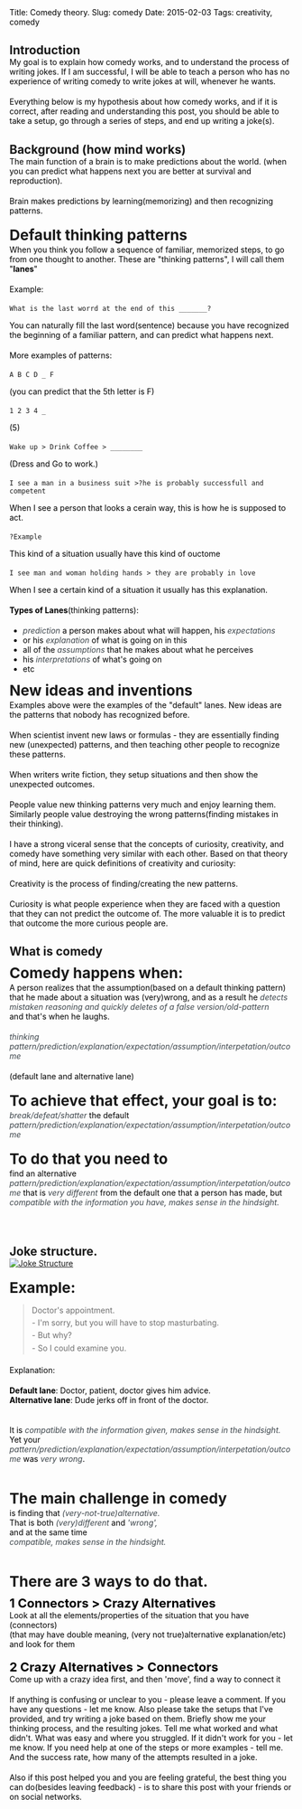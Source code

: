 Title: Comedy theory.
Slug: comedy
Date: 2015-02-03
Tags: creativity, comedy

## Introduction

My goal is to explain how comedy works, and to understand the process of writing jokes.
If I am successful, I will be able to teach a person who has no experience of writing comedy to write jokes at will, whenever he wants.

Everything below is my hypothesis about how comedy works, and if it is correct, after reading and understanding this post, you should be able to take a setup, go through a series of steps, and end up writing a joke(s).


## Background (how mind works)

The main function of a brain is to make predictions about the world.
(when you can predict what happens next you are better at survival and reproduction).

Brain makes predictions by learning(memorizing) and then recognizing patterns.

### Default thinking patterns

When you think you follow a sequence of familiar, memorized steps, to go from one thought to another.
These are "thinking patterns", I will call them "**lanes**"

Example:  

	What is the last worrd at the end of this _______?

You can naturally fill the last word(sentence) because you have recognized the beginning of a familiar pattern, and can predict what happens next.

More examples of patterns:

	A B C D _ F
(you can predict that the 5th letter is F)

	1 2 3 4 _
(5)

	Wake up > Drink Coffee > ________
(Dress and Go to work.)

<!-- More complex, high-level ones: -->

	I see a man in a business suit >?he is probably successfull and competent
When I see a person that looks a cerain way, this is how he is supposed to act.

	?Example
This kind of a situation usually have this kind of ouctome

	I see man and woman holding hands > they are probably in love
When I see a certain kind of a situation it usually has this explanation.

**Types of Lanes**(thinking patterns):  

- *prediction* a person makes about what will happen, his *expectations*
- or his *explanation* of what is going on in this
- all of the *assumptions* that he makes about what he perceives
- his *interpretations* of what's going on
- etc

### New ideas and inventions

Examples above were the examples of the "default" lanes.
New ideas are the patterns that nobody has recognized before.

When scientist invent new laws or formulas - they are essentially finding new (unexpected) patterns, and then teaching other people to recognize these patterns.

When writers write fiction, they setup situations and then show the unexpected outcomes.

People value new thinking patterns very much and enjoy learning them<!-- (especially when they are valuable) -->. Similarly people value destroying the wrong patterns(finding mistakes in their thinking).

I have a strong viceral sense that the concepts of curiosity, creativity, and comedy have something very similar with each other. Based on that theory of mind, here are quick definitions of creativity and curiosity:

Creativity is the process of finding/creating the new patterns.

Curiosity is what people experience when they are faced with a question that they can not predict the outcome of. The more valuable it is to predict that outcome the more curious people are.
	
## What is comedy

### Comedy happens when:  
A person realizes that the assumption(based on a default thinking pattern) <!-- *(that he was not aware of?)*   --> that he made about a situation was (very)wrong, and as a result he *detects mistaken reasoning and quickly deletes of a false version/old-pattern*  
and that's when he laughs.  



*thinking pattern/prediction/explanation/expectation/assumption/interpetation/outcome*

(default lane and alternative lane)

### To achieve that effect, your goal is to:
*break/defeat/shatter* the default  
*pattern/prediction/explanation/expectation/assumption/interpetation/outcome*

### To do that you need to
find an alternative *pattern/prediction/explanation/expectation/assumption/interpetation/outcome*
that is *very different* from the default one that a person has made,
but *compatible with the information you have, makes sense in the hindsight.*

<br/>

## Joke structure.
[![Joke Structure](/images/joke-structure.png)](/images/deep-learning/deep-learning-roadmap.png)


### **Example:**

>	Doctor's appointment.  
	- I'm sorry, but you will have to stop masturbating.  
	- But why?  
	- So I could examine you.  

Explanation:

**Default lane**: Doctor, patient, doctor gives him advice.  
**Alternative lane**: Dude jerks off in front of the doctor.

<br/>

It is *compatible with the information given, makes sense in the hindsight.* Yet your
*pattern/prediction/explanation/expectation/assumption/interpetation/outcome*
was *very wrong*.

<br/>



### The main challenge in comedy
is finding that *(very-not-true)alternative.*  
That is both *(very)different* and *'wrong',*  
and at the same time  
*compatible, makes sense in the hindsight.*

<br/>

### There are 3 ways to do that.

#### 1 Connectors > Crazy Alternatives
Look at all the elements/properties of the situation that you have  
(connectors)  
(that may have double meaning, (very not true)alternative explanation/etc)  
and look for them  

#### 2 Crazy Alternatives > Connectors
Come up with a crazy idea first, and then 'move', find a way to connect it  





<!-- #### 3 Misdirection -->
<!-- //You can use misdirection   -->


<!-- Example of writing a joke -->

<!-- 5 Setups, take a person through steps of writing a joke -->

<!-- Link to a post about writing setups. Comedy is a quality, 2 characters in a situation, fiction is a source, etc. -->

<!-- Theory of comedy. Prediction: J should be able to write a joke based on these setups. -->


<!-- Request -->
If anything is confusing or unclear to you - please leave a comment.
If you have any questions - let me know.
Also please take the setups that I've provided, and try writing a joke based on them.
Briefly show me your thinking process, and the resulting jokes.
Tell me what worked and what didn't. What was easy and where you struggled.
If it didn't work for you - let me know.
If you need help at one of the steps or more examples - tell me.
And the success rate, how many of the attempts resulted in a joke.

Also if this post helped you and you are feeling grateful, the best thing you can do(besides leaving feedback) - is to share this post with your friends or on social networks.

<!-- Disclaimer -->
<!-- Because everything above is just hypothesis, some or all of the ideas may be inaccurate and wrong, and are up to refinement/improvement.-->

<!-- Credit: -->
<!-- Credit to a lot of these ideas goes to Jeff Hawkins, Greg Dean and Edward De-Bono -->

<br/>


<style>
p, li {
  color: black;
}

em {
  color: #3D454B;
}

h2 {
    margin-bottom: 0;
}
h3 {
    font-size: 26px;
    margin: 10px 0 2px 0;
}
	
h4 {
    font-size: 22px;
    color: black;
    margin-top: 10px;
    font-weight: bold;
	margin-bottom: 0;
}

p {
margin-top: 0!important;
margin-bottom: 19px !important;
}

blockquote, blockquote p {
    line-height: 1.6;
    color: #6F6F6F;
    font-weight: normal;
}

blockquote strong {
    color: #6F6F6F;
}
</style>
